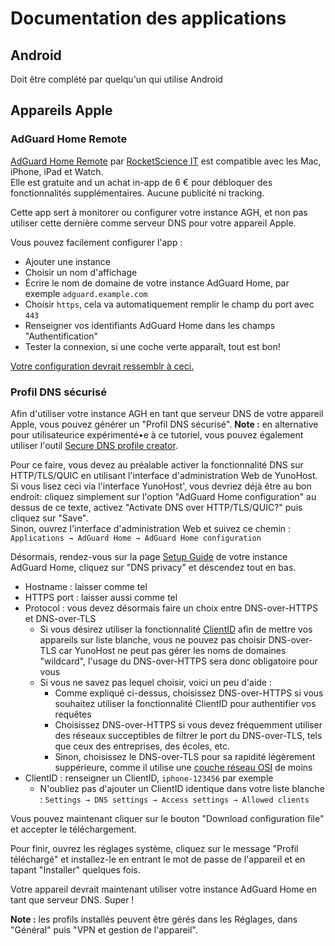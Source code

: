 # Documentation des applications

## Android

Doit être complété par quelqu'un qui utilise Android

## Appareils Apple

### AdGuard Home Remote

[AdGuard Home Remote](https://apps.apple.com/app/id1543143740) par [RocketScience IT](https://rocketscience-it.nl/) est compatible avec les Mac, iPhone, iPad et Watch.  
Elle est gratuite and un achat in-app de 6 € pour débloquer des fonctionnalités supplémentaires. Aucune publicité ni tracking.

Cette app sert à monitorer ou configurer votre instance AGH, et non pas utiliser cette dernière comme serveur DNS pour votre appareil Apple.

Vous pouvez facilement configurer l'app :

- Ajouter une instance
- Choisir un nom d'affichage
- Écrire le nom de domaine de votre instance AdGuard Home, par exemple `adguard.example.com`
- Choisir `https`, cela va automatiquement remplir le champ du port avec `443`
- Renseigner vos identifiants AdGuard Home dans les champs "Authentification"
- Tester la connexion, si une coche verte apparaît, tout est bon!

[Votre configuration devrait ressemblr à ceci.](https://raw.githubusercontent.com/YunoHost-Apps/adguardhome_ynh/master/doc/screenshots/apps/AGH-remote.PNG)

### Profil DNS sécurisé

Afin d'utiliser votre instance AGH en tant que serveur DNS de votre appareil Apple, vous pouvez générer un "Profil DNS sécurisé".
**Note :** en alternative pour utilisateurice expérimenté•e à ce tutoriel, vous pouvez également utiliser l'outil  [Secure DNS profile creator](https://dns.notjakob.com/index.html).

Pour ce faire, vous devez au préalable activer la fonctionnalité DNS sur HTTP/TLS/QUIC en utilisant l'interface d'administration Web de YunoHost.  
Si vous lisez ceci via l'interface YunoHost', vous devriez déjà être au bon endroit: cliquez simplement sur l'option "AdGuard Home configuration" au dessus de ce texte, activez "Activate DNS over HTTP/TLS/QUIC?" puis cliquez sur "Save".  
Sinon, ouvrez l'interface d'administration Web et suivez ce chemin : `Applications → AdGuard Home → AdGuard Home configuration`

Désormais, rendez-vous sur la page [Setup Guide](https://__DOMAIN____PATH__#guide) de votre instance AdGuard Home, cliquez sur "DNS privacy" et déscendez tout en bas.

- Hostname : laisser comme tel
- HTTPS port : laisser aussi comme tel
- Protocol : vous devez désormais faire un choix entre DNS-over-HTTPS et DNS-over-TLS
  - Si vous désirez utiliser la fonctionnalité [ClientID](https://github.com/AdguardTeam/AdGuardHome/wiki/Clients#clientid) afin de mettre vos appareils sur liste blanche, vous ne pouvez pas choisir DNS-over-TLS car YunoHost ne peut pas gérer les noms de domaines "wildcard", l'usage du DNS-over-HTTPS sera donc obligatoire pour vous
  - Si vous ne savez pas lequel choisir, voici un peu d'aide :
    - Comme expliqué ci-dessus, choisissez DNS-over-HTTPS si vous souhaitez utiliser la fonctionnalité ClientID pour authentifier vos requêtes
    - Choisissez DNS-over-HTTPS si vous devez fréquemment utiliser des réseaux succeptibles de filtrer le port du DNS-over-TLS, tels que ceux des entreprises, des écoles, etc.
    - Sinon, choisissez le DNS-over-TLS pour sa rapidité légèrement suppérieure, comme il utilise une [couche réseau OSI](https://fr.wikipedia.org/wiki/Mod%C3%A8le_OSI) de moins
- ClientID : renseigner un ClientID, `iphone-123456` par exemple
  - N'oubliez pas d'ajouter un ClientID identique dans votre liste blanche : `Settings → DNS settings → Access settings → Allowed clients`

Vous pouvez maintenant cliquer sur le bouton "Download configuration file" et accepter le téléchargement.

Pour finir, ouvrez les réglages système, cliquez sur le message "Profil téléchargé" et installez-le en entrant le mot de passe de l'appareil et en tapant "Installer" quelques fois.

Votre appareil devrait maintenant utiliser votre instance AdGuard Home en tant que serveur DNS. Super !

**Note :** les profils installés peuvent être gérés dans les Réglages, dans "Général" puis "VPN et gestion de l'appareil".
